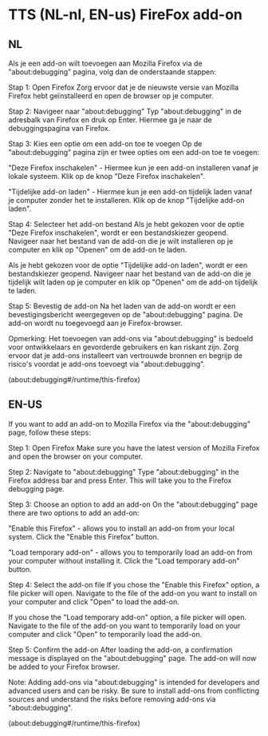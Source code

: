 # TTS (NL-nl, EN-us) FireFox add-on

NL
-
Als je een add-on wilt toevoegen aan Mozilla Firefox via de "about:debugging" pagina, volg dan de onderstaande stappen:

Stap 1: Open Firefox
Zorg ervoor dat je de nieuwste versie van Mozilla Firefox hebt geïnstalleerd en open de browser op je computer.

Stap 2: Navigeer naar "about:debugging"
Typ "about:debugging" in de adresbalk van Firefox en druk op Enter. Hiermee ga je naar de debuggingspagina van Firefox.

Stap 3: Kies een optie om een add-on toe te voegen
Op de "about:debugging" pagina zijn er twee opties om een add-on toe te voegen:

"Deze Firefox inschakelen" - Hiermee kun je een add-on installeren vanaf je lokale systeem. Klik op de knop "Deze Firefox inschakelen".

"Tijdelijke add-on laden" - Hiermee kun je een add-on tijdelijk laden vanaf je computer zonder het te installeren. Klik op de knop "Tijdelijke add-on laden".

Stap 4: Selecteer het add-on bestand
Als je hebt gekozen voor de optie "Deze Firefox inschakelen", wordt er een bestandskiezer geopend. Navigeer naar het bestand van de add-on die je wilt installeren op je computer en klik op "Openen" om de add-on te laden.

Als je hebt gekozen voor de optie "Tijdelijke add-on laden", wordt er een bestandskiezer geopend. Navigeer naar het bestand van de add-on die je tijdelijk wilt laden op je computer en klik op "Openen" om de add-on tijdelijk te laden.

Stap 5: Bevestig de add-on
Na het laden van de add-on wordt er een bevestigingsbericht weergegeven op de "about:debugging" pagina. De add-on wordt nu toegevoegd aan je Firefox-browser.

Opmerking: Het toevoegen van add-ons via "about:debugging" is bedoeld voor ontwikkelaars en gevorderde gebruikers en kan riskant zijn. Zorg ervoor dat je add-ons installeert van vertrouwde bronnen en begrijp de risico's voordat je add-ons toevoegt via "about:debugging".

(about:debugging#/runtime/this-firefox)

EN-US
-
If you want to add an add-on to Mozilla Firefox via the "about:debugging" page, follow these steps:

Step 1: Open Firefox
Make sure you have the latest version of Mozilla Firefox and open the browser on your computer.

Step 2: Navigate to "about:debugging"
Type "about:debugging" in the Firefox address bar and press Enter. This will take you to the Firefox debugging page.

Step 3: Choose an option to add an add-on
On the "about:debugging" page there are two options to add an add-on:

"Enable this Firefox" - allows you to install an add-on from your local system. Click the "Enable this Firefox" button.

"Load temporary add-on" - allows you to temporarily load an add-on from your computer without installing it. Click the "Load temporary add-on" button.

Step 4: Select the add-on file
If you chose the "Enable this Firefox" option, a file picker will open. Navigate to the file of the add-on you want to install on your computer and click "Open" to load the add-on.

If you chose the "Load temporary add-on" option, a file picker will open. Navigate to the file of the add-on you want to temporarily load on your computer and click "Open" to temporarily load the add-on.

Step 5: Confirm the add-on
After loading the add-on, a confirmation message is displayed on the "about:debugging" page. The add-on will now be added to your Firefox browser.

Note: Adding add-ons via "about:debugging" is intended for developers and advanced users and can be risky. Be sure to install add-ons from conflicting sources and understand the risks before removing add-ons via "about:debugging".

(about:debugging#/runtime/this-firefox)
